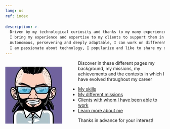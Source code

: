 ```yaml
---
lang: us
ref: index

description: >-
  Driven by my technological curiosity and thanks to my many experiences in different customer contexts, I have forged a solid vision in the field of data.
  I bring my experience and expertise to my clients to support them in their data-centric transformation.
  Autonomous, persevering and deeply adaptable, I can work on different fields and technological tasks.
  I am passionate about technology, I popularize and like to share my discoveries around me.
---
```


<img class="avatar" style="float: left; margin: 20px 50px 15px 0px;" src="/assets/images/avatard.jpg"/>

Discover in these different pages my background, my missions, my achievements and the contexts in which I have evolved throughout my career
- [My skills](/us/skills)
- [My different missions](/us/experiences)
- [Clients with whom I have been able to work](/us/customers)
- [Learn more about me](/us/aboutme)

Thanks in advance for your interest!